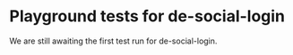 # Playground tests for de-social-login
We are still awaiting the first test run for de-social-login.
